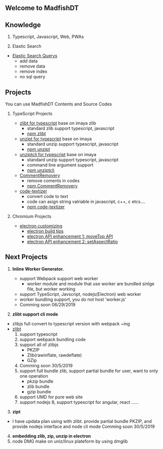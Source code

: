 ## Welcome to MadfishDT

## Knowledge
1. Typescript, Javascript, Web, PWAs

2. Elastic Search 
 - [Elastic Search Querys](/blogs/ES.md)
    - add data
    - remove data
    - remove index
    - no sql query
## Projects

You can use MadfishDT Contents and Source Codes

 1. TypeScript Projects
     
    - [zlibt for typescript](https://github.com/MadfishDT/zlibt) base on imaya zlib 
        - standard zlib support typescript, javascript
        - [npm zlibt](https://www.npmjs.com/package/zlibt)
    - [unzipt for typescript](https://github.com/MadfishDT/unzipt) base on imaya
        - standard unzip support typescript, javascript
        - [npm unzipt](https://www.npmjs.com/package/unzipt)
    - [unziptcli for typescript](https://github.com/MadfishDT/unziptcli) base on imaya
        - standard unzip support typescript, javascript
        - command line argument support
        - [npm unziptcli](https://www.npmjs.com/package/unziptcli)
    - [CommentRemovery](https://github.com/MadfishDT/CommentRemovery)
        - remove coments in codes
        - [npm CommentRemovery](https://www.npmjs.com/package/commentremovery)
    - [code-textizer](https://github.com/MadfishDT/codeTextizer)
        - convert code to text
        - code can asign string valriable in javascript, c++, c etcs....
        - [npm code-textizer](https://www.npmjs.com/package/code-textizer)


2. Chromium Projects
    - [electron customizing](https://github.com/MadfishDT/electron)
        - [electron build tips](/blogs/electron_tips.md)
        - [electron API enhancement 1: moveTop API](/blogs/electron_moveTop.md)
        - [electron API enhancement 2: setAspectRatio](/blogs/electron_setAspectRatio.md)

## Next Projects

1. **Inline Worker Generator.**
    - support Webpack support web worker
        - worker module and module that use worker are bundled sinlge file, but worker working
    - support TypeScript, Javscript, nodejs(Electron) web worker
    - worker bundling support, you do not host 'worker.js'
    - Comming soon 06/29/2019

2. **zlibt support cli mode**
- zlibjs full convert to typescript version with webpack ~ing
- [zlibt](https://github.com/MadfishDT/zlibt/tree/develop)
    1. support typescript
    2. support webpack bundling code
    3. support all of zlibjs
        - PKZIP
        - Zlib(rawinflate, rawdeflate)
        - GZip
    4. Comming soon 30/5/2019
    5. support full bundle zlib, support partial bundle for user, want to only one operation
        - pkzip bundle
        - zlib bundle
        - gzip bundle
    6. support UMD for pure web site
    7. support nodejs
    8, support typescript for angular, react ......
3. **zipt**
- I have updata plan using with zlibt. provide partial bundle PKZIP, and provide nodejs interface and node cli mode Comming soon 30/5/2019
4. **embedding zlib, zip, unzip in electron**
5. node DMG make on uniz/linux  plateform by using dmglib
